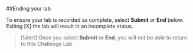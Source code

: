 ##Ending your lab  

<x-l8>To ensure your lab is recorded as complete, select</x-l8> **<x-l8>Submit</x-l8>** <x-l8>or</x-l8> **<x-l8>End</x-l8>** <x-l8>below</x-l8>. <x-l8>Exiting</x-l8> [X] <x-l8>the lab will result in an incomplete status.</x-l8>  

>[!alert] <x-l8>Once you select</x-l8> **<x-l8>Submit</x-l8>** <x-l8>or</x-l8> **<x-l8>End</x-l8>**, <x-l8>you will not be able to return to this Challenge Lab.</x-l8> 